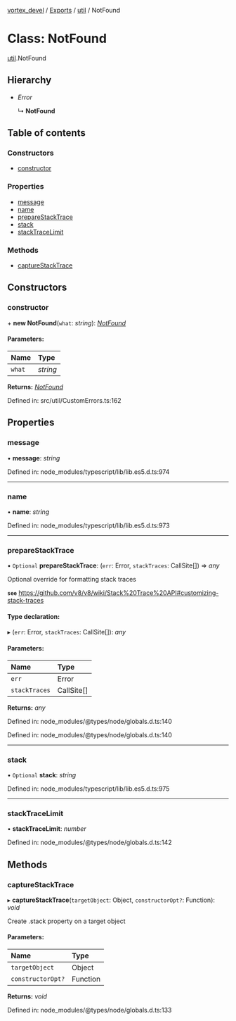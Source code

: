 [vortex_devel](../README.md) / [Exports](../modules.md) / [util](../modules/util.md) / NotFound

# Class: NotFound

[util](../modules/util.md).NotFound

## Hierarchy

* *Error*

  ↳ **NotFound**

## Table of contents

### Constructors

- [constructor](util.notfound.md#constructor)

### Properties

- [message](util.notfound.md#message)
- [name](util.notfound.md#name)
- [prepareStackTrace](util.notfound.md#preparestacktrace)
- [stack](util.notfound.md#stack)
- [stackTraceLimit](util.notfound.md#stacktracelimit)

### Methods

- [captureStackTrace](util.notfound.md#capturestacktrace)

## Constructors

### constructor

\+ **new NotFound**(`what`: *string*): [*NotFound*](util.notfound.md)

#### Parameters:

Name | Type |
:------ | :------ |
`what` | *string* |

**Returns:** [*NotFound*](util.notfound.md)

Defined in: src/util/CustomErrors.ts:162

## Properties

### message

• **message**: *string*

Defined in: node_modules/typescript/lib/lib.es5.d.ts:974

___

### name

• **name**: *string*

Defined in: node_modules/typescript/lib/lib.es5.d.ts:973

___

### prepareStackTrace

• `Optional` **prepareStackTrace**: (`err`: Error, `stackTraces`: CallSite[]) => *any*

Optional override for formatting stack traces

**`see`** https://github.com/v8/v8/wiki/Stack%20Trace%20API#customizing-stack-traces

#### Type declaration:

▸ (`err`: Error, `stackTraces`: CallSite[]): *any*

#### Parameters:

Name | Type |
:------ | :------ |
`err` | Error |
`stackTraces` | CallSite[] |

**Returns:** *any*

Defined in: node_modules/@types/node/globals.d.ts:140

Defined in: node_modules/@types/node/globals.d.ts:140

___

### stack

• `Optional` **stack**: *string*

Defined in: node_modules/typescript/lib/lib.es5.d.ts:975

___

### stackTraceLimit

• **stackTraceLimit**: *number*

Defined in: node_modules/@types/node/globals.d.ts:142

## Methods

### captureStackTrace

▸ **captureStackTrace**(`targetObject`: Object, `constructorOpt?`: Function): *void*

Create .stack property on a target object

#### Parameters:

Name | Type |
:------ | :------ |
`targetObject` | Object |
`constructorOpt?` | Function |

**Returns:** *void*

Defined in: node_modules/@types/node/globals.d.ts:133
